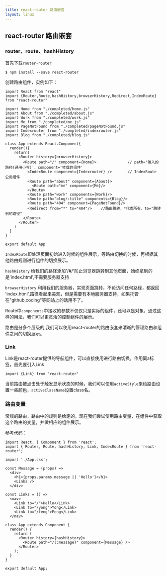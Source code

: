 ```yaml
---
title: react-router 路由嵌套
layout: linux
---
```


## react-router 路由嵌套

### router、route、hashHistory

首先下载`router-router`

```
$ npm install --save react-router
```
创建路由组件，实例如下：

```
import React from "react"
import {Router,Route,hashHistory,browserHistory,Redirect,IndexRoute} from "react-router"

import Home from "./completed/home.js"
import About from "./completed/about.js"
import Work from "./completed/work.js"
import Me from "./completed/me.js"
import PageNotFound from "./completed/pageNotFound.js"
import Indexrouter from "./completed/indexrouter.js"
import Blog from "./completed/blog.js"

class App extends React.Component{
  render(){
    return(
      <Router history={browserHistory}>
        <Route path="/" component={Home}>              // path='输入的路径(通用小写)'，component='挂载的组件'
          <IndexRoute component={Indexrouter} />       // IndexRoute 公用组件
          <Route path="about" component={About}>
            <Route path="me" component={Me}/>
          </Route>
          <Route path="work" components={Work}/>
          <Route path="blog/:title" components={Blog}/>
          <Route path="404" component={PageNotFound}/>
          <Redirect from="*" to="404"/>    //路由跳转，*代表所有，to="跳转到的路径"
        </Route>
      </Router>
    )
  }
}

export default App
```
`IndexRoute`即处理页面初始进入时候的组件展示，等路由切换的时候，再根据其他路由规则进行组件的切换展示。

`hashHistory`  给我们的路径添加'/#/'防止浏览器跳转到其他页面，始终拿到的是'index.html',不需要服务器支持

`browserHistory`  利用我们的服务器，实现页面跳转，不论访问任何路径，都返回 'index.html',路径看起来美观，但是需要有本地服务器支持，如果托管在"github,coding"等网站上的话用不了。

Route中`components`中接收的参数不仅仅只是实际的组件，还可以是对象，通过这样的用法，我们可以更灵活的控制组件的展示。

路由是分多个层级的,我们可以使用react-router的路由嵌套来清晰的管理路由和组件之间的切换展示。

### Link

Link是react-router提供的导航组件，可以直接使用进行路由切换，作用同a标签，首先要引入Link

```
import {Link} from "react-router"
```
当前路由被点击处于触发显示状态的时候，我们可以使用`activeStyle`来给路由设置一些颜色，`activeClassName`设置class名。

### 路由变量

常规的路由，路由中的规则是给定的，现在我们尝试使用路由变量，在组件中获取这个路由的变量，并做相应的组件展示。

参考代码：

```
import React, { Component } from 'react';
import { Router, Route, hashHistory, Link, IndexRoute } from 'react-router';

import './App.css';

const Message = (props) =>
  <div>
    <h1>{props.params.message || 'Hello'}</h1>
    <Links />
  </div>

const Links = () =>
  <nav>
    <Link to="/">Hello</Link>
    <Link to="/yong">Yong</Link>
    <Link to="/feng">Feng</Link>
  </nav>

class App extends Component {
  render() {
    return (
      <Router history={hashHistory}>
        <Route path="/(:message)" component={Message} />
      </Router>
    );
  }
}

export default App;
```
